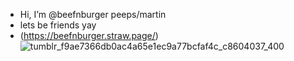-  Hi, I’m @beefnburger peeps/martin
-  lets be friends yay
- (https://beefnburger.straw.page/)
![tumblr_f9ae7366db0ac4a65e1ec9a77bcfaf4c_c8604037_400](https://github.com/user-attachments/assets/2da413e4-62e5-4126-8c61-5306c7e68ea1)
